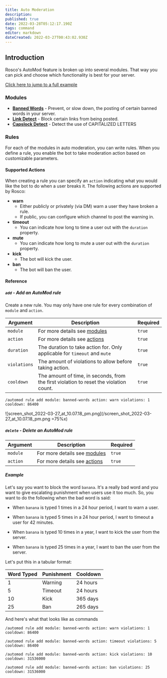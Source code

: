```yaml
---
title: Auto Moderation
description: 
published: true
date: 2022-03-28T05:12:17.190Z
tags: command
editor: markdown
dateCreated: 2022-03-27T00:43:02.930Z
---
```


## **Introduction**

Rosco's AutoMod feature is broken up into several modules. That way you can pick and choose which functionality is best for your server. 

[Click here to jump to a full example](#example)

### **Modules**

- [**Banned Words**](/commands/auto-mod/banned-words) - Prevent, or slow down, the posting of certain banned words in your server. 
- [**Link Detect**](/commands/auto-mod/link-detect) - Block certain links from being posted.
- [**Capslock Detect**](/commands/auto-mod/capslock-detect) - Detect the use of CAPITALIZED LETTERS

### **Rules**

For each of the modules in auto moderation, you can write rules. When you define a rule, you enable the bot to take moderation action based on customizable parameters.

#### **Supported Actions**

When creating a rule you can specify an `action` indicating what you would like the bot to do when a user breaks it. The following actions are supported by Rosco:

- **warn**
  - Either publicly or privately (via DM) warn a user they have broken a rule.
  - If public, you can configure which channel to post the warning in.
- **timeout**
  - You can indicate how long to time a user out with the `duration` property.
- **mute**
  - You can indicate how long to mute a user out with the `duration` property.
- **kick**
  - The bot will kick the user.
- **ban**
  - The bot will ban the user.

#### **Reference**

##### `add` - Add an AutoMod rule

Create a new rule. You may only have one rule for every combination of `module` and `action`.

| Argument | Description | Required |
|----------|-------------|----------|
| `module` | For more details see [modules](#modules) | `true` |
| `action` | For more details see [actions](#supported-actions) | `true` |
| `duration` | The duration to take action for. Only applicable for `timeout` and `mute` | `true` |
| `violations` | The amount of violations to allow before taking action. | `true` |
| `cooldown` | The amount of time, in seconds, from the first violation to reset the violation count. | `true` |

```
/automod rule add module: banned-words action: warn violations: 1 cooldown: 86400
```

![screen_shot_2022-03-27_at_10.07.18_pm.png](/screen_shot_2022-03-27_at_10.07.18_pm.png =75%x)

##### `delete` - Delete an AutoMod rule

| Argument | Description | Required |
|----------|-------------|----------|
| `module` | For more details see [modules](#modules) | `true` |
| `action` | For more details see [actions](#supported-actions) | `true` |

##### Example

Let's say you want to block the word `banana`. It's a really bad word and you want to give escalating punishment when users use it too much. So, you want to do the following when the bad word is said:

- When `banana` is typed 1 times in a 24 hour period, I want to warn a user. 

- When `banana` is typed 5 times in a 24 hour period, I want to timeout a user for 42 minutes.

- When `banana` is typed 10 times in a year, I want to kick the user from the server.

- When `banana` is typed 25 times in a year, I want to ban the user from the server.

Let's put this in a tabular format:

| Word Typed | Punishment | Cooldown |
|------------|------------|----------|
| 1 | Warning | 24 hours |
| 5 | Timeout | 24 hours |
| 10 | Kick | 365 days |
| 25 | Ban | 265 days |

And here's what that looks like as commands

```
/automod rule add module: banned-words action: warn violations: 1 cooldown: 86400

/automod rule add module: banned-words action: timeout violations: 5 cooldown: 86400

/automod rule add module: banned-words action: kick violations: 10 cooldown: 31536000

/automod rule add module: banned-words action: ban violations: 25 cooldown: 31536000
```





















